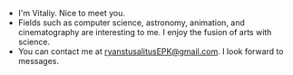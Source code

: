 - I'm Vitaliy. Nice to meet you.
- Fields such as computer science, astronomy, animation, and cinematography are interesting to me. I enjoy the fusion of arts with science.
- You can contact me at <ryanstusalitusEPK@gmail.com>. I look forward to messages.

<!---
VitaliyRuzha/VitaliyRuzha is a ✨ special ✨ repository because its `README.md` (this file) appears on your GitHub profile.
You can click the Preview link to take a look at your changes.
--->
